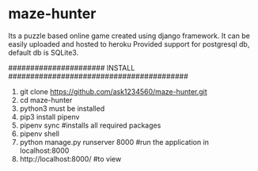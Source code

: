 # maze-hunter

Its a puzzle based online game created using django framework.
It can be easily uploaded and hosted to heroku
Provided support for postgresql db, default db is SQLite3.



######################  INSTALL #########################################

1)	git clone https://github.com/ask1234560/maze-hunter.git
2)	cd maze-hunter
3)	python3 must be installed
4)	pip3 install pipenv
5)	pipenv sync 					#installs all required packages
6)	pipenv shell
7)	python manage.py runserver 8000			#run the application in localhost:8000
8)	http://localhost:8000/					#to view


